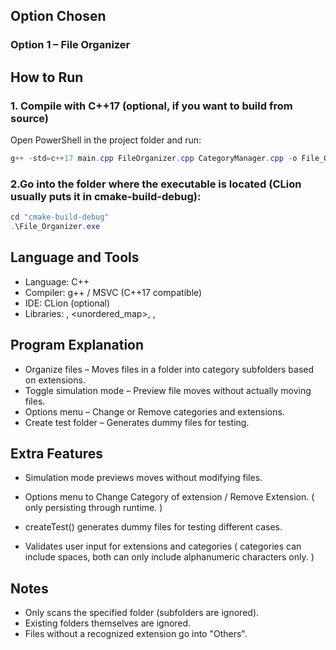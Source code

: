 ## Option Chosen

### Option 1 – File Organizer
## How to Run

### 1. Compile with C++17 (optional, if you want to build from source)
Open PowerShell in the project folder and run:

```powershell
g++ -std=c++17 main.cpp FileOrganizer.cpp CategoryManager.cpp -o File_Organizer.exe
```
### 2.Go into the folder where the executable is located (CLion usually puts it in cmake-build-debug):

```powershell
cd "cmake-build-debug"
.\File_Organizer.exe
``` 

## Language and Tools
- Language: C++
- Compiler: g++ / MSVC (C++17 compatible)
- IDE: CLion (optional)
- Libraries: <filesystem>, <unordered_map>, <iostream>, <fstream>

## Program Explanation
- Organize files – Moves files in a folder into category subfolders based on extensions.
- Toggle simulation mode – Preview file moves without actually moving files.
- Options menu – Change or Remove categories and extensions.
- Create test folder – Generates dummy files for testing.



## Extra Features
- Simulation mode previews moves without modifying files.

- Options menu to Change Category of extension / Remove Extension.
  ( only persisting through runtime. )

- createTest() generates dummy files for testing different cases.

- Validates user input for extensions and categories 
( categories can include spaces, both can only include alphanumeric characters only. )

## Notes
- Only scans the specified folder (subfolders are ignored).
- Existing folders themselves are ignored.
- Files without a recognized extension go into "Others".
